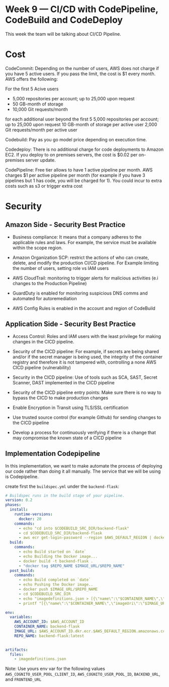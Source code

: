 # Week 9 — CI/CD with CodePipeline, CodeBuild and CodeDeploy

This week the team will be talking about CI/CD Pipeline.

# Cost

CodeCommit: Depending on the number of users, AWS does not charge if you have 5 active users. If you pass the limit, the cost is $1 every month.
AWS offers the following:

For the first 5 Acive users
- 5,000 repositories per account; up to 25,000 upon request
- 50 GB-month of storage
- 10,000 Git requests/month

for each additional user beyond the first 5
5,000 repositories per account; up to 25,000 upon request
10 GB-month of storage per active user
2,000 Git requests/month per active user

Codebuild: Pay as you go model price depending on execution time.

Codedeploy: There is no additional charge for code deployments to Amazon EC2. If you deploy to on premises servers, the cost is $0.02 per on-premises server update.

CodePipeline: Free tier allows to have 1 active pipeline per month. AWS charges $1 per active pipeline per month (for example if you have 3 pipelines but 1 has code, you will be charged for 1). You could incur to extra costs such as s3 or trigger extra cost

# Security

## Amazon Side - Security Best Practice

- Business compliance: It means that a company adheres to the applicable rules and laws. For example, the service must be available within the scope region.

- Amazon Organization SCP: restrict the actions of who can create, delete, and modify the production CI/CD pipeline. For Example limiting the number of users, setting role vs IAM users

- AWS CloudTrail: monitoring to trigger alerts for malicious activities (e.i changes to the Production Pipeline)

- GuardDuty is enabled for monitoring suspicious DNS comms and automated for autoremediation

- AWS Config Rules is enabled in the account and region of CodeBuild

## Application Side - Security Best Practice

- Access Control: Roles and IAM users with the least privilege for making changes in the CICD pipeline.

- Security of the CICD pipeline: For example, if secrets are being shared and/or if the secret manager is being used, the integrity of the container registry and therefore it  is not tampered with, controlling a none AWS CICD pipeline (vulnerability)

- Security in the CICD pipeline: Use of tools such as SCA, SAST, Secret Scanner, DAST implemented in the CICD pipeline 

- Security of the CICD pipeline entry points: Make sure there is no way to bypass the CICD to make production changes

- Enable Encryption in Transit using TLS/SSL certification

- Use trusted source control (for example Github) for sending changes to the CICD pipeline

- Develop a process for continuously verifying if there is a change that may compromise the known state of a CICD pipeline

## Implementation Codepipeline

In this implementation, we want to make automate the process of deploying our code rather than doing it all manually.
The service that we will be using is Codepipeline.

create first the `buildspec.yml` under the `backend-flask`:

```yaml
# Buildspec runs in the build stage of your pipeline.
version: 0.2
phases:
  install:
    runtime-versions:
      docker: 20
    commands:
      - echo "cd into $CODEBUILD_SRC_DIR/backend-flask"
      - cd $CODEBUILD_SRC_DIR/backend-flask
      - aws ecr get-login-password --region $AWS_DEFAULT_REGION | docker login --username AWS --password-stdin $IMAGE_URL
  build:
    commands:
      - echo Build started on `date`
      - echo Building the Docker image...          
      - docker build -t backend-flask .
      - "docker tag $REPO_NAME $IMAGE_URL/$REPO_NAME"
  post_build:
    commands:
      - echo Build completed on `date`
      - echo Pushing the Docker image..
      - docker push $IMAGE_URL/$REPO_NAME
      - cd $CODEBUILD_SRC_DIR
      - echo "imagedefinitions.json > [{\"name\":\"$CONTAINER_NAME\",\"imageUri\":\"$IMAGE_URL/$REPO_NAME\"}]" > imagedefinitions.json
      - printf "[{\"name\":\"$CONTAINER_NAME\",\"imageUri\":\"$IMAGE_URL/$REPO_NAME\"}]" > imagedefinitions.json

env:
  variables:
    AWS_ACCOUNT_ID: $AWS_ACCOUNT_ID
    CONTAINER_NAME: backend-flask
    IMAGE_URL: $AWS_ACCOUNT_ID.dkr.ecr.$AWS_DEFAULT_REGION.amazonaws.com
    REPO_NAME: backend-flask:latest
  

artifacts:
  files:
    - imagedefinitions.json
```

Note: Use yours env var for the following values `AWS_COGNITO_USER_POOL_CLIENT_ID`, `AWS_COGNITO_USER_POOL_ID`, `BACKEND_URL`, and `FRONTEND_URL`

